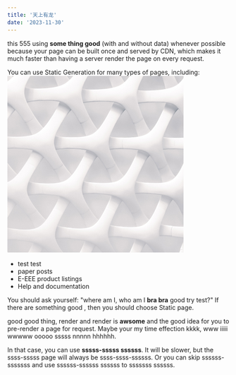 ```yaml
---
title: '天上有龙'
date: '2023-11-30'
---
```


this 555 using **some thing good** (with and without data) whenever possible because your page can be built once and served by CDN, which makes it much faster than having a server render the page on every request.

You can use Static Generation for many types of pages, including:
![这是图片](./profile.jpg)
- test test
- paper posts
- E-EEE product listings
- Help and documentation

You should ask yourself: "where am I, who am I  **bra bra** good try test?" If there are something good , then you should choose Static page.

good good thing, render and render is **awsome** and the good idea for you to pre-render a page for request. Maybe your my time effection kkkk, www iiiii wwwww ooooo sssss nnnnn hhhhhh.

In that case, you can use **sssss-sssss ssssss**. It will be slower, but the ssss-sssss page will always be ssss-ssss-ssssss. Or you can skip ssssss-sssssss and use ssssss-ssssss ssssss to sssssss ssssss.
